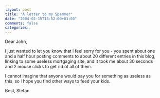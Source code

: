 ```yaml
---
layout: post
title: "A letter to my Spammer"
date: "2004-02-15T18:52:00+01:00"
comments: false
categories: 
---
```


<p>Dear John,</p>

<p>I just wanted to let you know that I feel sorry for you - you spent about one and a half hour posting comments to about 20 different entries in this blog, linking to some useless mortgaging site, and it took me about 30 seconds and 2 mouse clicks to get rid of all of them. </p>

<p>I cannot imagine that anyone would pay you for something as useless as this, so I hope you find other ways to feed your kids.</p>

<p>Best,
Stefan</p>


